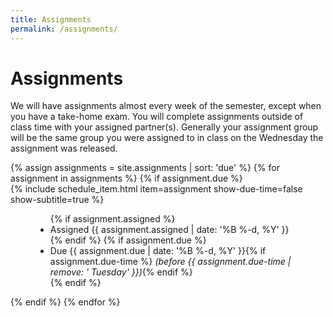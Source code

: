 ```yaml
---
title: Assignments
permalink: /assignments/
---
```

# Assignments
We will have assignments almost every week of the semester, except when you have a take-home exam. You will complete assignments outside of class time with your assigned partner(s). Generally your assignment group will be the same group you were assigned to in class on the Wednesday the assignment was released.

<dl>
  {% assign assignments = site.assignments | sort: 'due' %}
  {% for assignment in assignments %}
    {% if assignment.due %}
      <dt>{% include schedule_item.html item=assignment show-due-time=false show-subtitle=true %}</dt>
      <dd>
        <ul class="list-inline">
          {% if assignment.assigned %}
            <li>Assigned {{ assignment.assigned | date: '%B %-d, %Y' }}</li>
          {% endif %}
          {% if assignment.due %}
            <li>Due {{ assignment.due | date: '%B %-d, %Y' }}{% if assignment.due-time %} <i>(before {{ assignment.due-time | remove: ' Tuesday' }})</i>{% endif %}</li>
          {% endif %}
        </ul>
      </dd>
    {% endif %}
  {% endfor %}
</dl>
